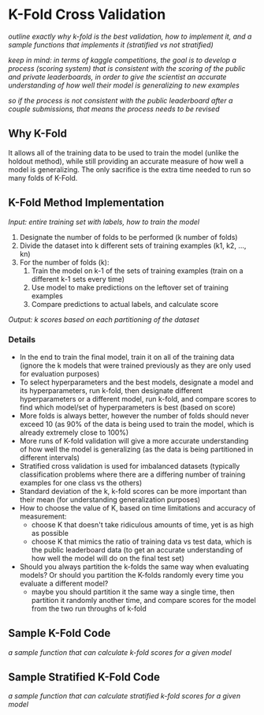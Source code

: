 # K-Fold Cross Validation
*outline exactly why k-fold is the best validation, how to implement it, and a sample functions that implements it (stratified vs not stratified)*

*keep in mind: in terms of kaggle competitions, the goal is to develop a process (scoring system) that is consistent with the scoring of the public and private leaderboards, in order to give the scientist an accurate understanding of how well their model is generalizing to new examples*

*so if the process is not consistent with the public leaderboard after a couple submissions, that means the process needs to be revised*

## Why K-Fold
It allows all of the training data to be used to train the model (unlike the holdout method), while still providing an accurate measure of how well a model is generalizing. The only sacrifice is the extra time needed to run so many folds of K-Fold.

## K-Fold Method Implementation
*Input: entire training set with labels, how to train the model*

1. Designate the number of folds to be performed (k number of folds)
2. Divide the dataset into k different sets of training examples (k1, k2, ..., kn)
3. For the number of folds (k):
   1. Train the model on k-1 of the sets of training examples (train on a different k-1 sets every time)
   2. Use model to make predictions on the leftover set of training examples
   3. Compare predictions to actual labels, and calculate score

*Output: k scores based on each partitioning of the dataset*

### Details
* In the end to train the final model, train it on all of the training data (ignore the k models that were trained previously as they are only used for evaluation purposes)
* To select hyperparameters and the best models, designate a model and its hyperparameters, run k-fold, then designate different hyperparameters or a different model, run k-fold, and compare scores to find which model/set of hyperparameters is best (based on score)
* More folds is always better, however the number of folds should never exceed 10 (as 90% of the data is being used to train the model, which is already extremely close to 100%)
* More runs of K-fold validation will give a more accurate understanding of how well the model is generalizing (as the data is being partitioned in different intervals)
* Stratified cross validation is used for imbalanced datasets (typically classification problems where there are a differing number of training examples for one class vs the others)
* Standard deviation of the k, k-fold scores can be more important than their mean (for understanding generalization purposes)
* How to choose the value of K, based on time limitations and accuracy of measurement:
  * choose K that doesn't take ridiculous amounts of time, yet is as high as possible
  * choose K that mimics the ratio of training data vs test data, which is the public leaderboard data (to get an accurate understanding of how well the model will do on the final test set)
* Should you always partition the k-folds the same way when evaluating models? Or should you partition the K-folds randomly every time you evaluate a different model?
  * maybe you should partition it the same way a single time, then partition it randomly another time, and compare scores for the model from the two run throughs of k-fold


## Sample K-Fold Code
*a sample function that can calculate k-fold scores for a given model*

## Sample Stratified K-Fold Code
*a sample function that can calculate stratified k-fold scores for a given model*

